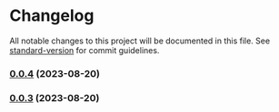 # Changelog

All notable changes to this project will be documented in this file. See [standard-version](https://github.com/conventional-changelog/standard-version) for commit guidelines.

### [0.0.4](https://github.com/wakaka378/workSpecification/compare/v0.0.3...v0.0.4) (2023-08-20)

### [0.0.3](https://github.com/wakaka378/workSpecification/compare/v0.0.2...v0.0.3) (2023-08-20)
